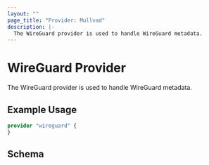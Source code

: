 ```yaml
---
layout: ""
page_title: "Provider: Mullvad"
description: |-
  The WireGuard provider is used to handle WireGuard metadata.
---
```


# WireGuard Provider

The WireGuard provider is used to handle WireGuard metadata.

## Example Usage

```terraform
provider "wireguard" {
}
```

<!-- schema generated by tfplugindocs -->
## Schema
